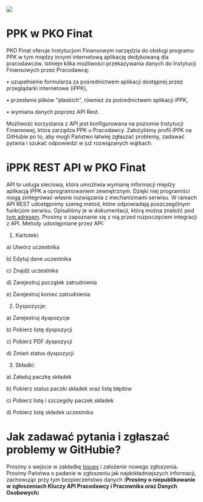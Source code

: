 ![](https://www.finat.pl/static/front/infosite/img/logo/pko-finat.svg)
# PPK w PKO Finat
PKO Finat oferuje Instytucjom Finansowym narzędzia do obsługi programu PPK w tym między innymi internetową aplikację dedykowaną dla pracodawców. Istnieje kilka możliwości przekazywania danych do Instytucji Finansowych przez Pracodawcę:

•	uzupełnienie formularza za pośrednictwem aplikacji dostępnej przez przeglądarki internetowe (iPPK),

•	przesłanie plików "płaskich", również za pośrednictwem aplikacji iPPK,

•	wymiana danych poprzez API Rest.

Możliwość korzystania z API jest konfigurowana na poziomie Instytucji Finansowej, która zarządza PPK u Pracodawcy.
Założyliśmy profil iPPK na GitHubie po to, aby mogli Państwo łatwiej zgłaszać problemy, zadawać pytania i szukać odpowiedzi w już rozwiązanych wątkach.

# iPPK REST API w PKO Finat
API to usługa sieciowa, która umożliwia wymianę informacji między aplikacją iPPK a oprogramowaniem zewnętrznym. Dzięki niej programiści mogą zintegrować własne rozwiązania z mechanizmami serwisu. W ramach API REST udostępnimy szereg metod, które odpowiadają poszczególnym funkcjom serwisu. Opisaliśmy je w dokumentacji, którą można znaleźć pod [tym adresem](https://www.finat.pl/media_files/2fe2de66-590b-4570-8ed4-889496cde789.pdf). Prosimy o zapoznanie się z nią przed rozpoczęciem integracji z API.
Metody udostępniane przez API:
1.	Kartoteki:

a)	Utwórz uczestnika

b)	Edytuj dane uczestnika

c)	Znajdź uczestnika

d)	Zarejestruj początek zatrudnienia

e)	Zarejestruj koniec zatrudnienia

2.	Dyspozycje:

a)	Zarejestruj dyspozycje

b)	Pobierz listę dyspozycji

c)	Pobierz PDF dyspozycji

d)	Zmień status dyspozycji

3.	Składki:

a)	Załaduj paczkę składek

b)	Pobierz status paczki składek oraz listę błędów

c)	Pobierz listę i szczegóły paczek składek

d)	Pobierz listę składek uczestnika

# Jak zadawać pytania i zgłaszać problemy w GitHubie?

Prosimy o wejście w zakładkę [Issues](https://github.com/PKOFINAT/iPPK/issues) i założenie nowego zgłoszenia. Prosimy Państwa o padanie w zgłoszeniu jak najdokładniejszych informacji, zachowując przy tym bezpieczeństwo danych (**Prosimy o niepublikowanie w zgłoszeniach Kluczy API Pracodawcy i Pracownika oraz Danych Osobowych**)
